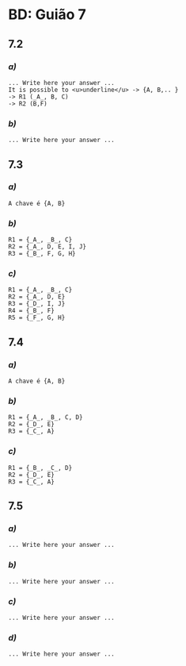 # BD: Guião 7


## ​7.2 
 
### *a)*

```
... Write here your answer ...
It is possible to <u>underline</u> -> {A, B,.. }
-> R1 (_A_, B, C)
-> R2 (B,F)
```

### *b)* 

```
... Write here your answer ...
```




## ​7.3
 
### *a)*

```
A chave é {A, B}
```


### *b)* 

```
R1 = {_A_, _B_, C}
R2 = {_A_, D, E, I, J}
R3 = {_B_, F, G, H}
```


### *c)* 

```
R1 = {_A_, _B_, C}
R2 = {_A_, D, E}
R3 = {_D_, I, J}
R4 = {_B_, F}
R5 = {_F_, G, H}

```


## ​7.4
 
### *a)*

```
A chave é {A, B}
```


### *b)* 

```
R1 = {_A_, _B_, C, D}
R2 = {_D_, E}
R3 = {_C_, A}
```


### *c)* 

```
R1 = {_B_, _C_, D}
R2 = {_D_, E}
R3 = {_C_, A}
```



## ​7.5
 
### *a)*

```
... Write here your answer ...
```

### *b)* 

```
... Write here your answer ...
```


### *c)* 

```
... Write here your answer ...
```

### *d)* 

```
... Write here your answer ...
```

